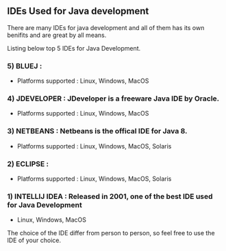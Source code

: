 ## IDEs Used for Java development

There are many IDEs for java development and all of them has its own benifits and are great by all means. 

Listing below top 5 IDEs for Java Development.

### 5) BLUEJ :  
- Platforms supported :  Linux, Windows, MacOS

### 4) JDEVELOPER : JDeveloper is a freeware Java IDE by Oracle.
- Platforms supported :  Linux, Windows, MacOS

### 3) NETBEANS : Netbeans is the offical IDE for Java 8.
- Platforms supported :  Linux, Windows, MacOS, Solaris

### 2) ECLIPSE : 
- Platforms supported : Linux, Windows, MacOS, Solaris

### 1) INTELLIJ IDEA : Released in 2001, one of the best IDE used for Java Development
- Linux, Windows, MacOS

The choice of the IDE differ from person to person, so feel free to use the IDE of your choice.

